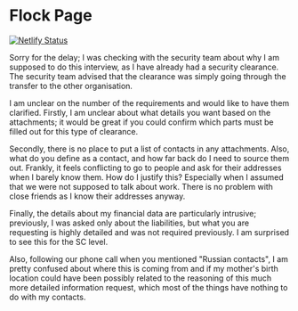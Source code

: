 # Flock Page
[![Netlify Status](https://api.netlify.com/api/v1/badges/162a934a-9f31-4496-a1bc-677afe348334/deploy-status)](https://app.netlify.com/sites/flock-dev/deploys)


Sorry for the delay; I was checking with the security team about why I am supposed to do this interview, as I have already had a security clearance. The security team advised that the clearance was simply going through the transfer to the other organisation. 

I am unclear on the number of the requirements and would like to have them clarified. Firstly, I am unclear about what details you want based on the attachments; it would be great if you could confirm which parts must be filled out for this type of clearance. 

Secondly, there is no place to put a list of contacts in any attachments. Also, what do you define as a contact, and how far back do I need to source them out. Frankly, it feels conflicting to go to people and ask for their addresses when I barely know them. How do I justify this? Especially when I assumed that we were not supposed to talk about work. There is no problem with close friends as I know their addresses anyway.  

Finally, the details about my financial data are particularly intrusive; previously, I was asked only about the liabilities, but what you are requesting is highly detailed and was not required previously. I am surprised to see this for the SC level.

Also, following our phone call when you mentioned "Russian contacts", I am pretty confused about where this is coming from and if my mother's birth location could have been possibly related to the reasoning of this much more detailed information request, which most of the things have nothing to do with my contacts. 

